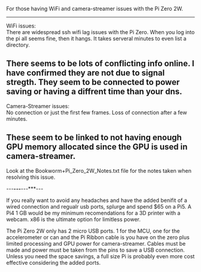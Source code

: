 For those having WiFi and camera-streamer issues with the Pi Zero 2W. 

---
WiFi issues:  
There are widespread ssh wifi lag issues with the Pi Zero. When you log into the pi all seems fine, then it hangs.  It takes serveral minutes to even list a directory.  

There seems to be lots of conflicting info online. I have confirmed they are not due to signal stregth.   They seem to be connected to power saving or having a diffrent time than your dns.
---
Camera-Streamer issues:  
No connection or just the first few frames.  Loss of connection after a few minutes. 

These seem to be linked to not having enough GPU memory allocated since the GPU is used in camera-streamer.  
---

Look at the Bookworm+Pi_Zero_2W_Notes.txt file for the notes taken when resolving this issue.


---***---***---***---

If you really want to avoid any headaches and have the added benifit of a wired connection and regualr usb ports, splurge and spend $65 on a Pi5. A Pi4 1 GB would be my minimum recomendations for a 3D printer with a webcam. 
x86 is the ultimate option for limitless power.

The Pi Zero 2W only has 2 micro USB ports. 1 for the MCU, one for the accelerometer or can and the Pi Ribbon cable is you have on the zero plus limited processing and GPU power for camera-streamer.  Cables must be made and power must be taken from the pins to save a USB connection.
Unless you need the space savings, a full size Pi is probably even more cost effective considering the added ports.


